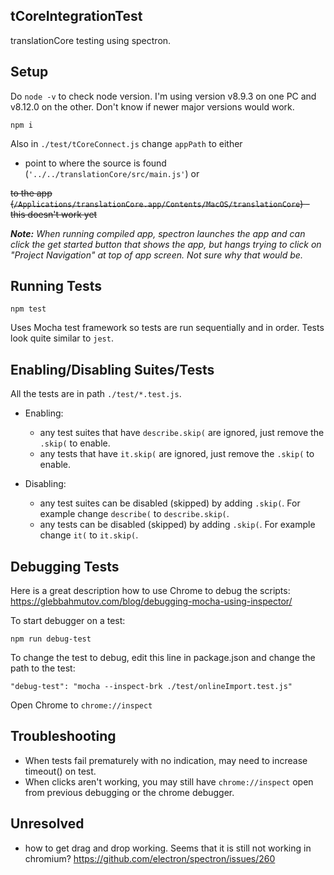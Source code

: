 ## tCoreIntegrationTest
translationCore testing using spectron.

## Setup

Do `node -v` to check node version.  I'm using version v8.9.3 on one PC and v8.12.0 on the other.  Don't know if newer major versions would work.

```
npm i
```

Also in `./test/tCoreConnect.js` change `appPath` to either 
* point to where the source is found (`'../../translationCore/src/main.js'`) or

~~to the app (`/Applications/translationCore.app/Contents/MacOS/translationCore`) - this doesn't work yet~~

**_Note:_** *When running compiled app, spectron launches the app and can click the get started button that shows the app, but hangs trying to click on "Project Navigation" at top of app screen.  Not sure why that would be.*


## Running Tests
```
npm test
```

Uses Mocha test framework so tests are run sequentially and in order.  Tests look quite similar to `jest`.

## Enabling/Disabling Suites/Tests

All the tests are in path `./test/*.test.js`.
- Enabling: 
  - any test suites that have `describe.skip(` are ignored, just remove the `.skip(` to enable.
  - any tests that have `it.skip(` are ignored, just remove the `.skip(` to enable.

- Disabling: 
  - any test suites can be disabled (skipped) by adding `.skip(`.  For example change `describe(` to `describe.skip(`.
  - any tests can be disabled (skipped) by adding `.skip(`.  For example change `it(` to `it.skip(`.
   
## Debugging Tests
Here is a great description how to use Chrome to debug the scripts: https://glebbahmutov.com/blog/debugging-mocha-using-inspector/

To start debugger on a test:
```
npm run debug-test
```

To change the test to debug, edit this line in package.json and change the path to the test:

``` 
"debug-test": "mocha --inspect-brk ./test/onlineImport.test.js"
```

Open Chrome to `chrome://inspect`

## Troubleshooting
- When tests fail prematurely with no indication, may need to increase timeout() on test.
- When clicks aren't working, you may still have `chrome://inspect` open from previous debugging or the chrome debugger.

## Unresolved
- how to get drag and drop working.  Seems that it is still not working in chromium?  https://github.com/electron/spectron/issues/260
